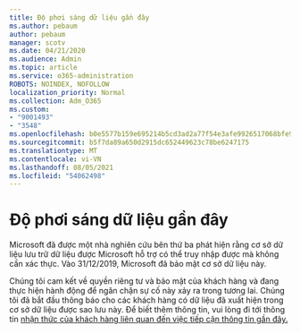 ```yaml
---
title: Độ phơi sáng dữ liệu gần đây
ms.author: pebaum
author: pebaum
manager: scotv
ms.date: 04/21/2020
ms.audience: Admin
ms.topic: article
ms.service: o365-administration
ROBOTS: NOINDEX, NOFOLLOW
localization_priority: Normal
ms.collection: Adm_O365
ms.custom:
- "9001493"
- "3548"
ms.openlocfilehash: b0e5577b159e695214b5cd3ad2a77f54e3afe9926517068bfe9a90e475dfc491
ms.sourcegitcommit: b5f7da89a650d2915dc652449623c78be6247175
ms.translationtype: MT
ms.contentlocale: vi-VN
ms.lasthandoff: 08/05/2021
ms.locfileid: "54062498"
---
```

# <a name="recent-data-exposure"></a>Độ phơi sáng dữ liệu gần đây

Microsoft đã được một nhà nghiên cứu bên thứ ba phát hiện rằng cơ sở dữ liệu lưu trữ dữ liệu được Microsoft hỗ trợ có thể truy nhập được mà không cần xác thực. Vào 31/12/2019, Microsoft đã bảo mật cơ sở dữ liệu này.

Chúng tôi cam kết về quyền riêng tư và bảo mật của khách hàng và đang thực hiện hành động để ngăn chặn sự cố này xảy ra trong tương lai. Chúng tôi đã bắt đầu thông báo cho các khách hàng có dữ liệu đã xuất hiện trong cơ sở dữ liệu được sao lưu này. Để biết thêm thông tin, vui lòng đi tới thông tin [nhận thức của khách hàng liên quan đến việc tiếp cận thông tin gần đây.](https://aka.ms/privacyinfo)
